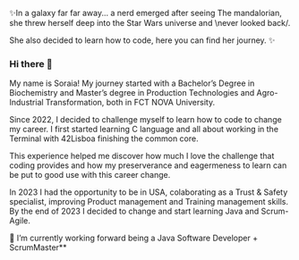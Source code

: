 ✨In a galaxy far far away... a nerd emerged after seeing The mandalorian, she threw herself deep into the Star Wars universe and \never looked back/.

She also decided to learn how to code, here you can find her journey. ✨

### Hi there 👋
My name is Soraia! My journey started with a Bachelor’s Degree in Biochemistry and Master’s degree in Production Technologies and Agro-Industrial Transformation, both in FCT NOVA University.

Since 2022, I decided to challenge myself to learn how to code to change my career. 
I first started learning C language and all about working in the Terminal with 42Lisboa finishing the common core. 

This experience helped me discover how much I love the challenge that coding provides and how my preserverance and eagermeness to learn can be put to good use with this career change.

In 2023 I had the opportunity to be in USA, colaborating as a Trust & Safety specialist, improving Product management and Training management skills.
By the end of 2023 I decided to change and start learning Java and Scrum-Agile.


<!--
**soraiathegirleffect/soraiathegirleffect** is a ✨ _special_ ✨ repository because its `README.md` (this file) appears on your GitHub profile.
-->


🌱 I’m currently working forward being a Java Software Developer + ScrumMaster**

